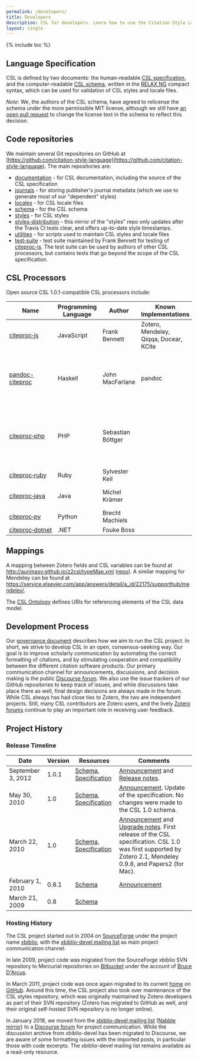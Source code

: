 ```yaml
---
permalink: /developers/
title: Developers
description: CSL for developers. Learn how to use the Citation Style Language in your software and how to contribute to its development.
layout: single
---
```

{% include toc %}

## Language Specification

CSL is defined by two documents: the human-readable [CSL specification](http://docs.citationstyles.org/en/1.0.1/specification.html), and the computer-readable [CSL schema](https://github.com/citation-style-language/schema/tree/v1.0.1), written in the [RELAX NG](http://relaxng.org/) compact syntax, which can be used for validation of CSL styles and locale files.

_Note_: We, the authors of the CSL schema, have agreed to relicense the schema under the more permissible MIT license, although we still have [an open pull request](https://github.com/citation-style-language/schema/pull/143) to change the license text in the schema to reflect this decision.

## Code repositories

We maintain several Git repositories on GitHub at [https://github.com/citation-style-language](https://github.com/citation-style-language).
The main repositories are:

* [documentation](https://github.com/citation-style-language/documentation) - for CSL documentation, including the source of the CSL specification
* [journals](https://github.com/citation-style-language/journals) - for storing publisher's journal metadata (which we use to generate most of our "dependent" styles)
* [locales](https://github.com/citation-style-language/locales) - for CSL locale files
* [schema](https://github.com/citation-style-language/schema) - for the CSL schema
* [styles](https://github.com/citation-style-language/styles) - for CSL styles
* [styles-distribution](https://github.com/citation-style-language/styles-distribution) - this mirror of the "styles" repo only updates after the Travis CI tests clear, and offers up-to-date style timestamps.
* [utilities](https://github.com/citation-style-language/utilities) - for scripts used to maintain CSL styles and locale files
* [test-suite](https://github.com/citation-style-language/test-suite) - test suite maintained by Frank Bennett for testing of [citeproc-js](https://github.com/juris-m/citeproc-js).
The test suite can be used by authors of other CSL processors, but contains tests that go beyond the scope of the CSL specification.

## CSL Processors

Open source CSL 1.0.1-compatible CSL processors include:

<table>
  <thead>
    <tr>
      <th>Name</th>
      <th>Programming Language</th>
      <th>Author</th>
      <th>Known Implementations</th>
      <th>Comments</th>
    </tr>
  </thead>
  <tbody>
    <tr>
      <td><a href="https://github.com/juris-m/citeproc-js">citeproc‑js</a></td>
      <td>JavaScript</td>
      <td>Frank Bennett</td>
      <td>Zotero, Mendeley, Qiqqa, Docear, KCite</td>
      <td></td>
    </tr>
    <tr>
      <td><a href="https://hackage.haskell.org/package/pandoc-citeproc">pandoc-citeproc</a></td>
      <td>Haskell</td>
      <td>John MacFarlane</td>
      <td>pandoc</td>
      <td>Continuation of Andrea Rossato's <a href="http://hackage.haskell.org/package/citeproc-hs">citeproc‑hs</a>, which was last updated in 2015.</td>
    </tr>
    <tr>
      <td><a href="https://github.com/seboettg/citeproc-php">citeproc‑php</a></td>
      <td>PHP</td>
      <td>Sebastian Böttger</td>
      <td></td>
      <td>Replaces the original <a href="http://bitbucket.org/rjerome/citeproc-php">citeproc‑php</a> by Ron Jerome, which was last updated in 2013.</td>
    </tr>
    <tr>
      <td><a href="https://github.com/inukshuk/citeproc-ruby">citeproc‑ruby</a></td>
      <td>Ruby</td>
      <td>Sylvester Keil</td>
      <td></td>
      <td></td>
    </tr>
    <tr>
      <td><a href="https://github.com/michel-kraemer/citeproc-java">citeproc‑java</a></td>
      <td>Java</td>
      <td>Michel Krämer</td>
      <td></td>
      <td>Java wrapper for citeproc-js</td>
    </tr>
    <tr>
      <td><a href="https://github.com/brechtm/citeproc-py">citeproc‑py</a></td>
      <td>Python</td>
      <td>Brecht Machiels</td>
      <td></td>
      <td></td>
    </tr>
    <tr>
      <td><a href="https://github.com/fouke-boss/citeproc-dotnet">citeproc‑dotnet</a></td>
      <td>.NET</td>
      <td>Fouke Boss</td>
      <td></td>
      <td></td>
    </tr>
  </tbody>
</table>

## Mappings

A mapping between Zotero fields and CSL variables can be found at <http://aurimasv.github.io/z2csl/typeMap.xml> ([repo](https://github.com/aurimasv/z2csl)).
A similar mapping for Mendeley can be found at <https://service.elsevier.com/app/answers/detail/a_id/22175/supporthub/mendeley/>.

The [CSL Ontology](../ontology/) defines URIs for referencing elements of the CSL data model.

## Development Process

Our [governance document](https://github.com/citation-style-language/governance/blob/master/governance.md) describes how we aim to run the CSL project.
In short, we strive to develop CSL in an open, consensus-seeking way.
Our goal is to improve scholarly communication by automating the correct formatting of citations, and by stimulating cooperation and compatibility between the different citation software products.
Our primary communication channel for announcements, discussions, and decision making is the public [Discourse forum](https://discourse.citationstyles.org/).
We also use the issue trackers of our GitHub repositories to keep track of issues, and while discussions take place there as well, final design decisions are always made in the forum.
While CSL always has had close ties to Zotero, the two are independent projects.
Still, many CSL contributors are Zotero users, and the lively [Zotero forums](http://forums.zotero.org/) continue to play an important role in receiving user feedback.

## Project History

### Release Timeline

<table>
  <thead>
    <tr>
      <th>Date</th>
      <th>Version</th>
      <th>Resources</th>
      <th>Comments</th>
    </tr>
  </thead>
  <tbody>
    <tr>
      <td>September 3, 2012</td>
      <td>1.0.1</td>
      <td><a href="https://github.com/citation-style-language/schema/tree/v1.0.1">Schema</a>, <a href="http://docs.citationstyles.org/en/1.0.1/specification.html">Specification</a></td>
      <td><a href="http://citationstyles.org/2012/09/03/citation-style-language-1-0-1-update/">Announcement</a> and <a href="http://docs.citationstyles.org/en/1.0.1/release-notes.html">Release notes</a>.</td>
    </tr>
    <tr>
      <td>May 30, 2010</td>
      <td>1.0</td>
      <td><a href="https://github.com/citation-style-language/schema/tree/v1.0">Schema</a>, <a href="http://docs.citationstyles.org/en/1.0/specification.html">Specification</a></td>
      <td><a href="http://citationstyles.org/2010/05/30/csl-1-0-specification-update-2010-05-30/">Announcement</a>. Update of the specification. No changes were made to the CSL 1.0 schema.</td>
    </tr>
    <tr>
      <td>March 22, 2010</td>
      <td>1.0</td>
      <td><a href="https://github.com/citation-style-language/schema/tree/v1.0">Schema</a>, <a href="http://docs.citationstyles.org/en/1.0-20100321/specification.html">Specification</a></td>
      <td><a href="http://citationstyles.org/2010/03/22/citation-style-language-1-0/">Announcement</a> and <a href="http://docs.citationstyles.org/en/1.0-20100321/release-notes.html">Upgrade notes</a>. First release of the CSL specification. CSL 1.0 was first supported by Zotero 2.1, Mendeley 0.9.8, and Papers2 (for Mac).</td>
    </tr>
    <tr>
      <td>February 1, 2010</td>
      <td>0.8.1</td>
      <td><a href="https://github.com/citation-style-language/schema/tree/v0.8.1">Schema</a></td>
      <td><a href="http://sourceforge.net/mailarchive/message.php?msg_id=24483054">Announcement</a></td>
    </tr>
    <tr>
      <td>March 21, 2009</td>
      <td>0.8</td>
      <td><a href="https://github.com/citation-style-language/schema/tree/v0.8">Schema</a></td>
      <td></td>
    </tr>
  </tbody>
</table>

### Hosting History

The CSL project started out in 2004 on [SourceForge](https://sourceforge.net/) under the project name [xbiblio](https://sourceforge.net/projects/xbiblio/), with the [xbiblio-devel mailing list](https://lists.sourceforge.net/lists/listinfo/xbiblio-devel) as main project communication channel.

In late 2009, project code was migrated from the SourceForge xbiblio SVN repository to Mercurial repositories on [Bitbucket](https://bitbucket.org/) under the account of [Bruce D'Arcus](https://bitbucket.org/bdarcus).

In March 2011, project code was once again migrated to its current [home](https://github.com/citation-style-language/) on [GitHub](https://github.com/). Around this time, the CSL project also took over maintenance of the CSL styles repository, which was originally maintained by Zotero developers as part of their SVN repository (Zotero has migrated to GitHub as well, and their original self-hosted SVN repository is no longer online).

In January 2018, we moved from the [xbiblio-devel mailing list](https://lists.sourceforge.net/lists/listinfo/xbiblio-devel) ([Nabble mirror](http://xbiblio-devel.2463403.n2.nabble.com/)) to a [Discourse forum](https://discourse.citationstyles.org/) for project communication. While the discussion archive from xbiblio-devel has been migrated to Discourse, we are aware of some formatting issues with the imported posts, in particular those with code excerpts. The xbiblio-devel mailing list remains available as a read-only resource.
